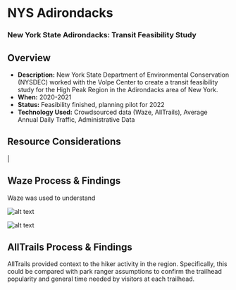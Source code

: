 # NYS Adirondacks

### New York State Adirondacks: Transit Feasibility Study

## Overview

- **Description:** New York State Department of Environmental Conservation (NYSDEC) worked with the Volpe Center to create a transit feasibility study for the High Peak Region in the Adirondacks area of New York.
- **When:** 2020-2021
- **Status:** Feasibility finished, planning pilot for 2022
- **Technology Used:** Crowdsourced data (Waze, AllTrails), Average Annual Daily Traffic, Administrative Data


## Resource Considerations

|

## Waze Process & Findings

Waze was used to understand

![alt text](/Guidebook-Website/assets/images/NYS_Waze_traffic.gif)

![alt text](/Guidebook-Website/assets/images/NYS_Waze_traffic_pictures.png)


## AllTrails Process & Findings

AllTrails provided context to the hiker activity in the region. Specifically, this could be compared with park ranger assumptions to confirm the trailhead popularity and general time needed by visitors at each trailhead.
